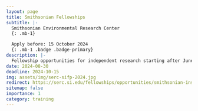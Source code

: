 ```yaml
---
layout: page
title: Smithsonian Fellowships
subtitle: |-
  Smithsonian Environmental Research Center
  {: .mb-1}

  Apply before: 15 October 2024
  {: .mb-1 .badge .badge-primary}
description: |-
  Fellowship opportunities for independent research starting after June 1, 2025. Graduate, predoctoral, postdoctoral, and senior fellowships in biological invasions are available.
date: 2024-08-30
deadline: 2024-10-15
img: assets/img/serc-sifp-2024.jpg
redirect: https://serc.si.edu/fellowships/opportunities/smithsonian-institution-fellowship-program-at-serc
sitemap: false
importance: 1
category: training
---
```

